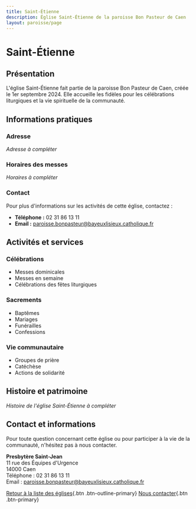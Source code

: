 ```yaml
---
title: Saint-Étienne
description: Église Saint-Étienne de la paroisse Bon Pasteur de Caen
layout: paroisse/page
---
```


# Saint-Étienne

## Présentation

L'église Saint-Étienne fait partie de la paroisse Bon Pasteur de Caen, créée le 1er septembre 2024. Elle accueille les fidèles pour les célébrations liturgiques et la vie spirituelle de la communauté.

## Informations pratiques

### Adresse
*Adresse à compléter*

### Horaires des messes
*Horaires à compléter*

### Contact
Pour plus d'informations sur les activités de cette église, contactez :
- **Téléphone :** 02 31 86 13 11
- **Email :** paroisse.bonpasteur@bayeuxlisieux.catholique.fr

## Activités et services

### Célébrations
- Messes dominicales
- Messes en semaine
- Célébrations des fêtes liturgiques

### Sacrements
- Baptêmes
- Mariages
- Funérailles
- Confessions

### Vie communautaire
- Groupes de prière
- Catéchèse
- Actions de solidarité

## Histoire et patrimoine

*Histoire de l'église Saint-Étienne à compléter*

## Contact et informations

Pour toute question concernant cette église ou pour participer à la vie de la communauté, n'hésitez pas à nous contacter.

**Presbytère Saint-Jean**  
11 rue des Équipes d'Urgence  
14000 Caen  
Téléphone : 02 31 86 13 11  
Email : paroisse.bonpasteur@bayeuxlisieux.catholique.fr

[Retour à la liste des églises](/Les-églises){.btn .btn-outline-primary}
[Nous contacter](/infos/contact){.btn .btn-primary}
